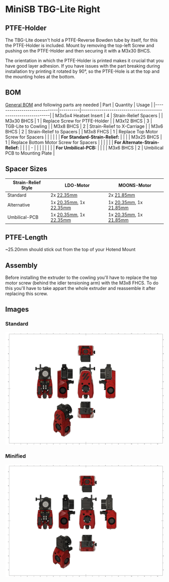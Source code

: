 # MiniSB TBG-Lite Right
## PTFE-Holder
The TBG-Lite doesn't hold a PTFE-Reverse Bowden tube by itself, for this the PTFE-Holder is included. Mount by removing the top-left Screw and pushing on the PTFE-Holder and then securing it with a M3x30 BHCS.

The orientation in which the PTFE-Holder is printed makes it crucial that you have good layer adhesion. If you have issues with the part breaking during installation try printing it rotated by 90°, so the PTFE-Hole is at the top and the mounting holes at the bottom.
## BOM
[General BOM](/README.md#general-bom) and following parts are needed
| Part                         | Quantity | Usage                                                        |
|------------------------------|----------|--------------------------------------------------------------|
| M3x5x4 Heatset Insert        | 4        | Strain-Relief Spacers                              |
| M3x30 BHCS | 1 | Replace Screw for PTFE-Holder |
| M3x12 BHCS                   | 3        | TGB-Lite to Cowling |
| M3x8 BHCS                    | 2        | Strain-Relief to X-Carriage                                  |
| M3x6 BHCS                    | 2        | Strain-Relief to Spacers                                     |
| M3x8 FHCS | 1 | Replace Top Motor Screw for Spacers |
|                              |          |                                                              |
| **For Standard-Strain-Relief:**  |          |                                                              |
| M3x25 BHCS                            |   1      |       Replace Bottom Motor Screw for Spacers                                                       |
|                              |          |                                                              |
| **For Alternate-Strain-Relief:** |          |                                                              |
| -                            |          |                                                              |
|                              |          |                                                              |
| **For Umbilical-PCB:**           |          |                                                              |
| M3x6 BHCS                    | 2        | Umbilical PCB to Mounting Plate                              |
## Spacer Sizes
| Strain-Relief Style | LDO-Motor | MOONS-Motor |
|---------|-----|-------|
| Standard | 2x [22.35mm](/Spacers/Octagon-STL/Octagon_Spacer_22.35mm.stl) | 2x [21.85mm](/Spacers/Octagon-STL/Octagon_Spacer_21.85mm.stl) |
| Alternative | 1x [20.35mm](/Spacers/Octagon-STL/Octagon_Spacer_20.35mm.stl), 1x [22.35mm](/Spacers/Octagon-STL/Octagon_Spacer_22.35mm.stl) | 1x [20.35mm](/Spacers/Octagon-STL/Octagon_Spacer_20.35mm.stl), 1x [21.85mm](/Spacers/Octagon-STL/Octagon_Spacer_21.85mm.stl) |
| Umbilical-PCB | 1x [20.35mm](/Spacers/Octagon-STL/Octagon_Spacer_20.35mm.stl), 1x [22.35mm](/Spacers/Octagon-STL/Octagon_Spacer_22.35mm.stl) | 1x [20.35mm](/Spacers/Octagon-STL/Octagon_Spacer_20.35mm.stl), 1x [21.85mm](/Spacers/Octagon-STL/Octagon_Spacer_21.85mm.stl) |
## PTFE-Length
~25.20mm should stick out from the top of your Hotend Mount
## Assembly
Before installing the extruder to the cowling you'll have to replace the top motor screw (behind the idler tensioning arm) with the M3x8 FHCS. To do this you'll have to take appart the whole extruder and reassemble it after replacing this screw.
## Images
### Standard
![Standard](images/TBG-Lite-Right_1.png)
### Minified
![Minified](images/TBG-Lite-Right-Minified_1.png)
